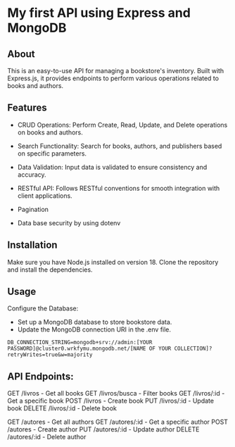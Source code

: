 # My first API using Express and MongoDB


## About

This is an easy-to-use API for managing a bookstore's inventory. Built with Express.js, it provides endpoints to perform various operations related to books and authors.

## Features

- CRUD Operations: Perform Create, Read, Update, and Delete operations on books and authors.

- Search Functionality: Search for books, authors, and publishers based on specific parameters.

- Data Validation: Input data is validated to ensure consistency and accuracy.

- RESTful API: Follows RESTful conventions for smooth integration with client applications.

- Pagination

- Data base security by using dotenv

## Installation
Make sure you have Node.js installed on version 18. Clone the repository and install the dependencies.


## Usage
Configure the Database:

- Set up a MongoDB database to store bookstore data.
- Update the MongoDB connection URI in the .env file.

```
DB_CONNECTION_STRING=mongodb+srv://admin:[YOUR PASSWORD]@cluster0.wrkfymu.mongodb.net/[NAME OF YOUR COLLECTION]?retryWrites=true&w=majority
```

## API Endpoints:
GET /livros - Get all books
GET /livros/busca - Filter books
GET /livros/:id - Get a specific book
POST /livros - Create book
PUT /livros/:id - Update book
DELETE /livros/:id - Delete book

GET /autores - Get all authors
GET /autores/:id - Get a specific author
POST /autores - Create author
PUT /autores/:id - Update author
DELETE /autores/:id - Delete author